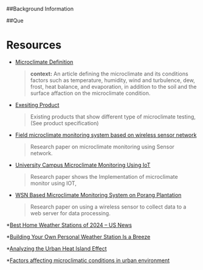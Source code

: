 ##Background Information

##Que

# Resources

* [Microclimate Definition](https://www.britannica.com/science/microclimate)
  > **context:** An article defining the microclimate and its conditions factors such as temperature, humidity,
  > wind and turbulence, dew, frost, heat balance, and evaporation, in addition to the soil and the surface affaction on the microclimate condition.
* [Exesiting Product](https://www.alibaba.com/product-detail/Portable-Microclimate-Information-Meter-Weather-Station_1600133831794.html?spm=a2700.pccps_detail.0.0.581513a0Lod2kv)
  > Existing products that show different type of microclimate testing, (See product specification)
* [Field microclimate monitoring system based on wireless sensor network](https://content.iospress.com/articles/journal-of-intelligent-and-fuzzy-systems/ifs169676)
  > Research paper on microclimate monitoring using Sensor network.
* [University Campus Microclimate Monitoring Using IoT](https://ieeexplore.ieee.org/document/8896242)
  > Research paper shows the Implementation of microclimate monitor using IOT, 
* [WSN Based Microclimate Monitoring System on Porang Plantation](https://ieeexplore.ieee.org/document/8692849)
  > Research paper on using a wireless sensor to collect data to a web server for data processing.


*[Best Home Weather Stations of 2024 – US News](https://www.usnews.com/360-reviews/technology/best-home-weather-stations)

*[Building Your Own Personal Weather Station Is a Breeze](https://www.wired.com/2016/04/diy-weather-station/)

*[Analyzing the Urban Heat Island Effect](https://www.nyc.gov/assets/dep/downloads/pdf/environment/education/10-analyzing-urban-heat-island-effect.pdf)

*[Factors affecting microclimatic conditions in urban environment](https://www.e3s-conferences.org/articles/e3sconf/pdf/2021/20/e3sconf_emmft2020_06010.pdf)
